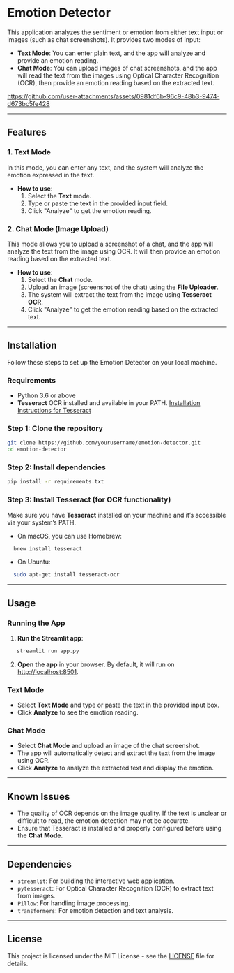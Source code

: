 # Emotion Detector

This application analyzes the sentiment or emotion from either text input or images (such as chat screenshots). It provides two modes of input:

- **Text Mode**: You can enter plain text, and the app will analyze and provide an emotion reading.
- **Chat Mode**: You can upload images of chat screenshots, and the app will read the text from the images using Optical Character Recognition (OCR), then provide an emotion reading based on the extracted text.




https://github.com/user-attachments/assets/0981df6b-96c9-48b3-9474-d673bc5fe428



---

## Features

### 1. **Text Mode**
In this mode, you can enter any text, and the system will analyze the emotion expressed in the text.

- **How to use**:
  1. Select the **Text** mode.
  2. Type or paste the text in the provided input field.
  3. Click "Analyze" to get the emotion reading.

### 2. **Chat Mode (Image Upload)**
This mode allows you to upload a screenshot of a chat, and the app will analyze the text from the image using OCR. It will then provide an emotion reading based on the extracted text.

- **How to use**:
  1. Select the **Chat** mode.
  2. Upload an image (screenshot of the chat) using the **File Uploader**.
  3. The system will extract the text from the image using **Tesseract OCR**.
  4. Click "Analyze" to get the emotion reading based on the extracted text.

---

## Installation

Follow these steps to set up the Emotion Detector on your local machine.

### Requirements

- Python 3.6 or above
- **Tesseract** OCR installed and available in your PATH. [Installation Instructions for Tesseract](https://github.com/tesseract-ocr/tesseract)

### Step 1: Clone the repository
```bash
git clone https://github.com/yourusername/emotion-detector.git
cd emotion-detector
```

### Step 2: Install dependencies
```bash
pip install -r requirements.txt
```

### Step 3: Install Tesseract (for OCR functionality)

Make sure you have **Tesseract** installed on your machine and it’s accessible via your system’s PATH.

- On macOS, you can use Homebrew:
```bash
  brew install tesseract
```
- On Ubuntu:
```bash
  sudo apt-get install tesseract-ocr
```
---

## Usage

### Running the App

1. **Run the Streamlit app**:
```bash
   streamlit run app.py
```

2. **Open the app** in your browser. By default, it will run on [http://localhost:8501](http://localhost:8501).

### Text Mode
- Select **Text Mode** and type or paste the text in the provided input box.
- Click **Analyze** to see the emotion reading.

### Chat Mode
- Select **Chat Mode** and upload an image of the chat screenshot.
- The app will automatically detect and extract the text from the image using OCR.
- Click **Analyze** to analyze the extracted text and display the emotion.

---

## Known Issues

- The quality of OCR depends on the image quality. If the text is unclear or difficult to read, the emotion detection may not be accurate.
- Ensure that Tesseract is installed and properly configured before using the **Chat Mode**.

---

## Dependencies

- `streamlit`: For building the interactive web application.
- `pytesseract`: For Optical Character Recognition (OCR) to extract text from images.
- `Pillow`: For handling image processing.
- `transformers`: For emotion detection and text analysis.

---

## License

This project is licensed under the MIT License - see the [LICENSE](LICENSE) file for details.

